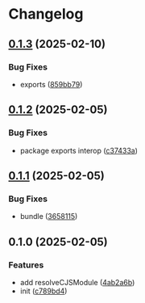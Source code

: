 # Changelog

## [0.1.3](https://github.com/CyanSalt/es-interop/compare/v0.1.2...v0.1.3) (2025-02-10)

### Bug Fixes

* exports ([859bb79](https://github.com/CyanSalt/es-interop/commit/859bb794298d32a4635898d2321ad553602ada1a))

## [0.1.2](https://github.com/CyanSalt/es-interop/compare/v0.1.1...v0.1.2) (2025-02-05)

### Bug Fixes

* package exports interop ([c37433a](https://github.com/CyanSalt/es-interop/commit/c37433a2635d3677824ec8908ea418f5f837df2c))

## [0.1.1](https://github.com/CyanSalt/es-interop/compare/v0.1.0...v0.1.1) (2025-02-05)

### Bug Fixes

* bundle ([3658115](https://github.com/CyanSalt/es-interop/commit/365811548c9115c0bad30b4a9ac9078961bd1833))

## 0.1.0 (2025-02-05)

### Features

* add resolveCJSModule ([4ab2a6b](https://github.com/CyanSalt/es-interop/commit/4ab2a6b879b05f3b7eeab67a600dbbd83ac658a6))
* init ([c789bd4](https://github.com/CyanSalt/es-interop/commit/c789bd46893f94f49ca3d23af05fdf7363c75d64))
